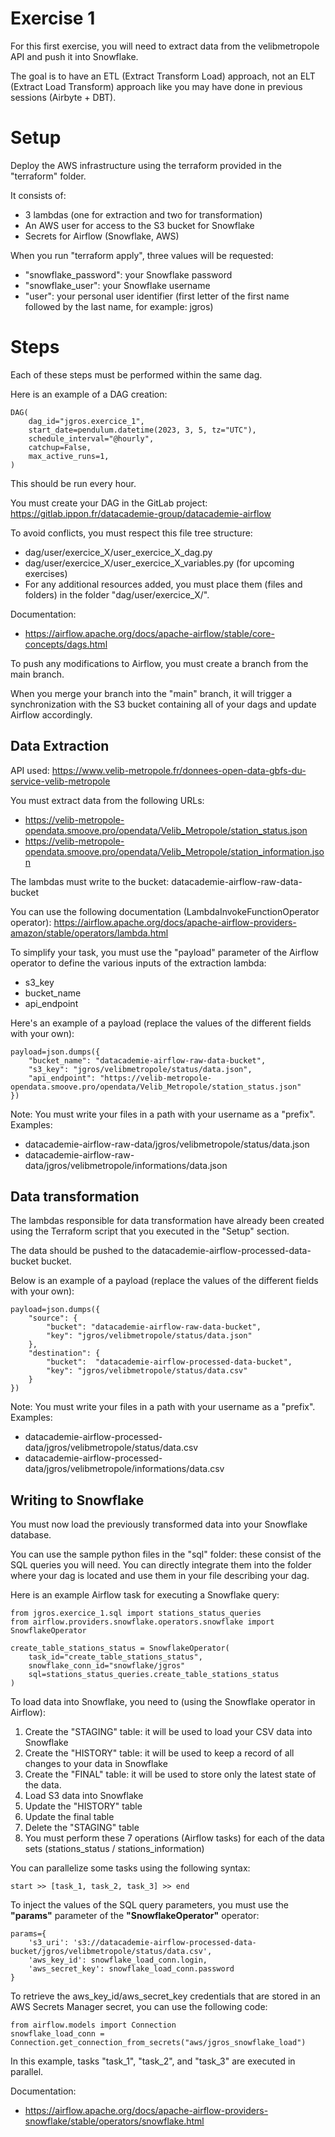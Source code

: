 # Exercise 1

For this first exercise, you will need to extract data from the velibmetropole API and push it into Snowflake.

The goal is to have an ETL (Extract Transform Load) approach, not an ELT (Extract Load Transform) approach like you may have done in previous sessions (Airbyte + DBT).

# Setup

Deploy the AWS infrastructure using the terraform provided in the "terraform" folder.

It consists of:
- 3 lambdas (one for extraction and two for transformation)
- An AWS user for access to the S3 bucket for Snowflake
- Secrets for Airflow (Snowflake, AWS)

When you run "terraform apply", three values will be requested:
- "snowflake_password": your Snowflake password
- "snowflake_user": your Snowflake username
- "user": your personal user identifier (first letter of the first name followed by the last name, for example: jgros)

# Steps

Each of these steps must be performed within the same dag.

Here is an example of a DAG creation:

```
DAG(
    dag_id="jgros.exercice_1",
    start_date=pendulum.datetime(2023, 3, 5, tz="UTC"),
    schedule_interval="@hourly",
    catchup=False,
    max_active_runs=1,
)
```

This should be run every hour.

You must create your DAG in the GitLab project: https://gitlab.ippon.fr/datacademie-group/datacademie-airflow

To avoid conflicts, you must respect this file tree structure:
- dag/user/exercice_X/user_exercice_X_dag.py
- dag/user/exercice_X/user_exercice_X_variables.py (for upcoming exercises)
- For any additional resources added, you must place them (files and folders) in the folder "dag/user/exercice_X/".

Documentation:
- https://airflow.apache.org/docs/apache-airflow/stable/core-concepts/dags.html

To push any modifications to Airflow, you must create a branch from the main branch.

When you merge your branch into the "main" branch, it will trigger a synchronization with the S3 bucket containing all of your dags and update Airflow accordingly.

## Data Extraction

API used: https://www.velib-metropole.fr/donnees-open-data-gbfs-du-service-velib-metropole

You must extract data from the following URLs:
- https://velib-metropole-opendata.smoove.pro/opendata/Velib_Metropole/station_status.json
- https://velib-metropole-opendata.smoove.pro/opendata/Velib_Metropole/station_information.json

The lambdas must write to the bucket: datacademie-airflow-raw-data-bucket

You can use the following documentation (LambdaInvokeFunctionOperator operator): https://airflow.apache.org/docs/apache-airflow-providers-amazon/stable/operators/lambda.html

To simplify your task, you must use the "payload" parameter of the Airflow operator to define the various inputs of the extraction lambda:
- s3_key
- bucket_name
- api_endpoint

Here's an example of a payload (replace the values of the different fields with your own):

```
payload=json.dumps({
    "bucket_name": "datacademie-airflow-raw-data-bucket",
    "s3_key": "jgros/velibmetropole/status/data.json",
    "api_endpoint": "https://velib-metropole-opendata.smoove.pro/opendata/Velib_Metropole/station_status.json"
})
```

Note: You must write your files in a path with your username as a "prefix".
Examples:
- datacademie-airflow-raw-data/jgros/velibmetropole/status/data.json
- datacademie-airflow-raw-data/jgros/velibmetropole/informations/data.json

## Data transformation

The lambdas responsible for data transformation have already been created using the Terraform script that you executed in the "Setup" section.

The data should be pushed to the datacademie-airflow-processed-data-bucket bucket.

Below is an example of a payload (replace the values of the different fields with your own):

```
payload=json.dumps({
    "source": {
        "bucket": "datacademie-airflow-raw-data-bucket",
        "key": "jgros/velibmetropole/status/data.json"
    },
    "destination": {
        "bucket":  "datacademie-airflow-processed-data-bucket",
        "key": "jgros/velibmetropole/status/data.csv"
    }
})
```

Note: You must write your files in a path with your username as a "prefix".
Examples:
- datacademie-airflow-processed-data/jgros/velibmetropole/status/data.csv
- datacademie-airflow-processed-data/jgros/velibmetropole/informations/data.csv

## Writing to Snowflake

You must now load the previously transformed data into your Snowflake database.

You can use the sample python files in the "sql" folder: these consist of the SQL queries you will need. You can directly integrate them into the folder where your dag is located and use them in your file describing your dag.

Here is an example Airflow task for executing a Snowflake query:

```
from jgros.exercice_1.sql import stations_status_queries
from airflow.providers.snowflake.operators.snowflake import SnowflakeOperator

create_table_stations_status = SnowflakeOperator(
    task_id="create_table_stations_status",
    snowflake_conn_id="snowflake/jgros"
    sql=stations_status_queries.create_table_stations_status
)
```

To load data into Snowflake, you need to (using the Snowflake operator in Airflow):

1) Create the "STAGING" table: it will be used to load your CSV data into Snowflake
2) Create the "HISTORY" table: it will be used to keep a record of all changes to your data in Snowflake
3) Create the "FINAL" table: it will be used to store only the latest state of the data.
4) Load S3 data into Snowflake
5) Update the "HISTORY" table
6) Update the final table
7) Delete the "STAGING" table
8) You must perform these 7 operations (Airflow tasks) for each of the data sets (stations_status / stations_information)

You can parallelize some tasks using the following syntax:

```
start >> [task_1, task_2, task_3] >> end
```

To inject the values of the SQL query parameters, you must use the **"params"** parameter of the **"SnowflakeOperator"** operator:

```
params={
    's3_uri': 's3://datacademie-airflow-processed-data-bucket/jgros/velibmetropole/status/data.csv',
    'aws_key_id': snowflake_load_conn.login,
    'aws_secret_key': snowflake_load_conn.password
}
```

To retrieve the aws_key_id/aws_secret_key credentials that are stored in an AWS Secrets Manager secret, you can use the following code:

```
from airflow.models import Connection
snowflake_load_conn = Connection.get_connection_from_secrets("aws/jgros_snowflake_load")
```


In this example, tasks "task_1", "task_2", and "task_3" are executed in parallel.

Documentation:
- https://airflow.apache.org/docs/apache-airflow-providers-snowflake/stable/operators/snowflake.html